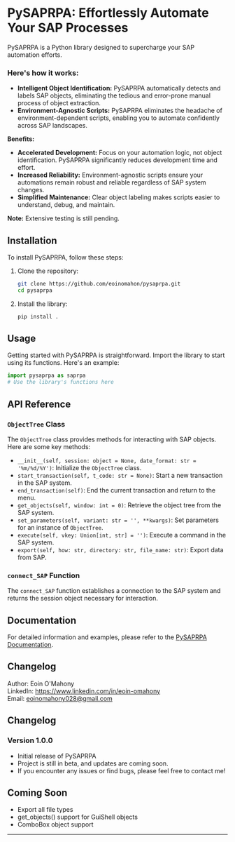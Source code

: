 # PySAPRPA: Effortlessly Automate Your SAP Processes 

PySAPRPA is a Python library designed to supercharge your SAP automation efforts.

### Here's how it works: ###
* **Intelligent Object Identification:**  PySAPRPA automatically detects and labels SAP objects, eliminating the tedious and error-prone manual process of object extraction.
* **Environment-Agnostic Scripts:**  PySAPRPA eliminates the headache of environment-dependent scripts, enabling you to automate confidently across SAP landscapes.

**Benefits:**

* **Accelerated Development:**  Focus on your automation logic, not object identification. PySAPRPA significantly reduces development time and effort.
* **Increased Reliability:**  Environment-agnostic scripts ensure your automations remain robust and reliable regardless of SAP system changes.
* **Simplified Maintenance:**  Clear object labeling makes scripts easier to understand, debug, and maintain.

**Note:** Extensive testing is still pending. 


## Installation

To install PySAPRPA, follow these steps:

1. Clone the repository:
   ```bash
   git clone https://github.com/eoinomahon/pysaprpa.git
   cd pysaprpa
   ```

2. Install the library:
   ```bash
   pip install .
   ```

## Usage

Getting started with PySAPRPA is straightforward. Import the library to start using its functions. Here's an example:

```python
import pysaprpa as saprpa
# Use the library's functions here
```

## API Reference

### `ObjectTree` Class

The `ObjectTree` class provides methods for interacting with SAP objects. Here are some key methods:

- `__init__(self, session: object = None, date_format: str = '%m/%d/%Y')`: Initialize the `ObjectTree` class.
- `start_transaction(self, t_code: str = None)`: Start a new transaction in the SAP system.
- `end_transaction(self)`: End the current transaction and return to the menu.
- `get_objects(self, window: int = 0)`: Retrieve the object tree from the SAP system.
- `set_parameters(self, variant: str = '', **kwargs)`: Set parameters for an instance of `ObjectTree`.
- `execute(self, vkey: Union[int, str] = '')`: Execute a command in the SAP system.
- `export(self, how: str, directory: str, file_name: str)`: Export data from SAP.

### `connect_SAP` Function

The `connect_SAP` function establishes a connection to the SAP system and returns the session object necessary for interaction.

## Documentation

For detailed information and examples, please refer to the [PySAPRPA Documentation](https://github.com/eoinomahon/PySAPRPA/wiki/Docs).

## Changelog
Author: Eoin O'Mahony\
LinkedIn: https://www.linkedin.com/in/eoin-omahony \
Email: eoinomahony028@gmail.com

## Changelog

### Version 1.0.0

- Initial release of PySAPRPA
- Project is still in beta, and updates are coming soon.
- If you encounter any issues or find bugs, please feel free to contact me!

## Coming Soon
- Export all file types
- get_objects() support for GuiShell objects
- ComboBox object support

---
